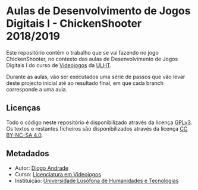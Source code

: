 <!--
Aulas de Desenvolvimento de Jogos Digitais I - ChickenShooter 2018/2019 (c) by Diogo Andrade

Aulas de Desenvolvimento de Jogos Digitais I - SpaceShooter 2018/2019 is licensed under a
Creative Commons Attribution-NonCommercial-ShareAlike 4.0 International License.

You should have received a copy of the license along with this
work. If not, see <http://creativecommons.org/licenses/by-nc-sa/4.0/>.
-->

# Aulas de Desenvolvimento de Jogos Digitais I - ChickenShooter 2018/2019

Este repositório contém o trabalho que se vai fazendo no jogo ChickenShooter, no contexto das aulas de Desenvolvimento de Jogos Digitais I 
do curso de [Videojogos][licvideo] da [ULHT].

Durante as aulas, vão ser executados uma série de passos que vão levar deste projecto inicial até ao resultado final, em que cada branch corresponde a uma aula.

## Licenças

Todo o código neste repositório é disponibilizado através da licença [GPLv3].
Os textos e restantes ficheiros são disponibilizados através da licença
[CC BY-NC-SA 4.0].

## Metadados

* Autor: [Diogo Andrade]
* Curso:  [Licenciatura em Videojogos][licvideo]
* Instituição: [Universidade Lusófona de Humanidades e Tecnologias][ULHT]



[GPLv3]:https://www.gnu.org/licenses/gpl-3.0.en.html
[CC BY-NC-SA 4.0]:https://creativecommons.org/licenses/by-nc-sa/4.0/
[licvideo]:https://www.ulusofona.pt/licenciatura/videojogos
[Diogo Andrade]:https://github.com/DiogoDeAndrade
[ULHT]:https://www.ulusofona.pt/
[djd1_spaceshooter_final]:https://github.com/VideojogosLusofona/djd1_spaceshooter_final